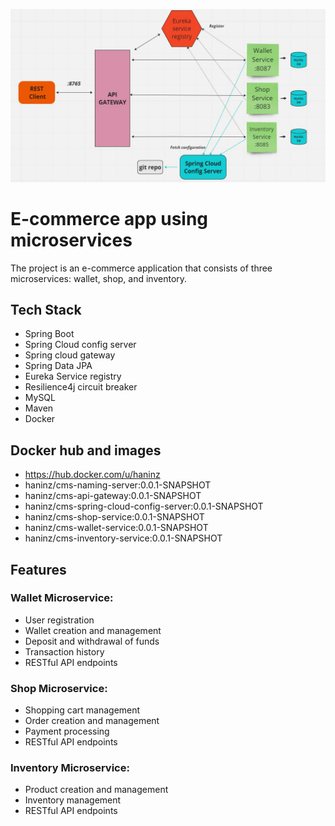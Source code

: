 
![ecommerce-microservice-architecture](https://github.com/Haneen-Saymeh/e-commerce-microservices-backend/blob/master/e-commerce-microservices-architecture.JPG)
# E-commerce app using microservices

The project is an e-commerce application that consists of three microservices: wallet, shop, and inventory.


## Tech Stack

* Spring Boot
* Spring Cloud config server
* Spring cloud gateway
* Spring Data JPA
* Eureka Service registry
* Resilience4j circuit breaker
* MySQL
* Maven
* Docker

## Docker hub and images
* https://hub.docker.com/u/haninz
* haninz/cms-naming-server:0.0.1-SNAPSHOT
* haninz/cms-api-gateway:0.0.1-SNAPSHOT
* haninz/cms-spring-cloud-config-server:0.0.1-SNAPSHOT
* haninz/cms-shop-service:0.0.1-SNAPSHOT
* haninz/cms-wallet-service:0.0.1-SNAPSHOT
* haninz/cms-inventory-service:0.0.1-SNAPSHOT



## Features

### Wallet Microservice:

* User registration
* Wallet creation and management
* Deposit and withdrawal of funds
* Transaction history
* RESTful API endpoints

### Shop Microservice:

* Shopping cart management
* Order creation and management
* Payment processing
* RESTful API endpoints

### Inventory Microservice:

* Product creation and management
* Inventory management
* RESTful API endpoints

